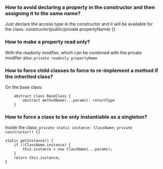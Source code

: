 ### How to avoid declaring a property in the constructor and then assigning it to the same name?
Just declare the access type in the constructor and it will be available for the class.
constructor(public/private propertyName) {}

### How to make a property read only?
With the readonly modifier, which can be combined with the private modifier also: `private readonly propertyName`

### How to force child classes to force to re-implement a method if the inherited class?
On the base class:
```
    abstract class BaseClass {
        abstract methodName(...params): returnType
    }
``` 
### How to force a class to be only instantiable as a singleton?
Inside the class;
`private static instance: ClassName;`
`private constructor() {}`
```
static getInstance() {
    if (!ClassName.instance) {
        this.instance = new ClassName(...params);
    }
    return this.instance;
}
```
